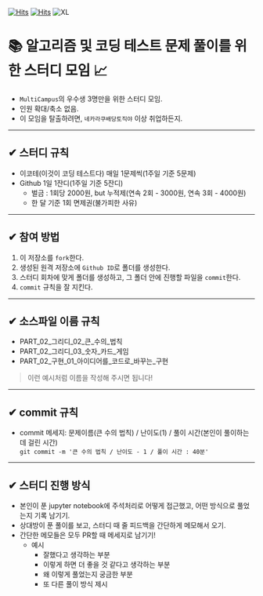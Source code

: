 [![Hits](https://hits.seeyoufarm.com/api/count/incr/badge.svg?url=https%3A%2F%2Fgithub.com%2FHDY9%2FMulti__Study&count_bg=%2379C83D&title_bg=%23555555&icon=&icon_color=%23E7E7E7&title=All+Collaborators&edge_flat=false)](https://hits.seeyoufarm.com)  [![Hits](https://hits.seeyoufarm.com/api/count/incr/badge.svg?url=https%3A%2F%2Fgithub.com%2FHDY9%2FMulti__Study&count_bg=%2379C83D&title_bg=%23555555&icon=github.svg&icon_color=%23E7E7E7&title=Github&edge_flat=false)](https://hits.seeyoufarm.com)
![XL](https://user-images.githubusercontent.com/107606344/190890697-fca9ad10-b944-4d31-ad57-8de851e5fd5e.jpg)

# 📚 알고리즘 및 코딩 테스트 문제 풀이를 위한 스터디 모임 📈
- `MultiCampus`의 우수생 3명만을 위한 스터디 모임.
- 인원 확대/축소 없음.
- 이 모임을 탈출하려면, `네카라쿠배당토직야` 이상 취업하든지.  
---  
## ✔ 스터디 규칙
- 이코테(이것이 코딩 테스트다) 매일 1문제씩(1주일 기준 5문제)
- Github 1일 1잔디(1주일 기준 5잔디)
  * 벌금 : 1회당 2000원, but 누적제(연속 2회 - 3000원, 연속 3회 - 4000원)
  * 한 달 기준 1회 면제권(불가피한 사유)
---
## ✔ 참여 방법
1. 이 저장소를 `fork`한다.
2. 생성된 원격 저장소에 `Github ID`로 폴더를 생성한다.
3. 스터디 회차에 맞게 폴더를 생성하고, 그 폴더 안에 진행할 파일을 `commit`한다.
4. `commit` 규칙을 잘 지킨다.
---
## ✔ 소스파일 이름 규칙
- PART_02_그리디_02_큰_수의_법칙
- PART_02_그리디_03_숫자_카드_게임
- PART_02_구현_01_아이디어를_코드로_바꾸는_구현
> 이런 예시처럼 이름을 작성해 주시면 됩니다!
---
## ✔ commit 규칙
- commit 메세지: 문제이름(큰 수의 법칙) / 난이도(1) / 풀이 시간(본인이 풀이하는 데 걸린 시간)  
```git commit -m '큰 수의 법칙 / 난이도 - 1 / 풀이 시간 : 40분'```
---
## ✔ 스터디 진행 방식
- 본인이 푼 jupyter notebook에 주석처리로 어떻게 접근했고, 어떤 방식으로 풀었는지 기록 남기기.
- 상대방이 푼 풀이를 보고, 스터디 때 줄 피드백을 간단하게 메모해서 오기.
- 간단한 메모들은 모두 PR할 때 메세지로 남기기!
  * 예시
    + 잘했다고 생각하는 부분
    + 이렇게 하면 더 좋을 것 같다고 생각하는 부분
    + 왜 이렇게 풀었는지 궁금한 부분
    + 또 다른 풀이 방식 제시
   
